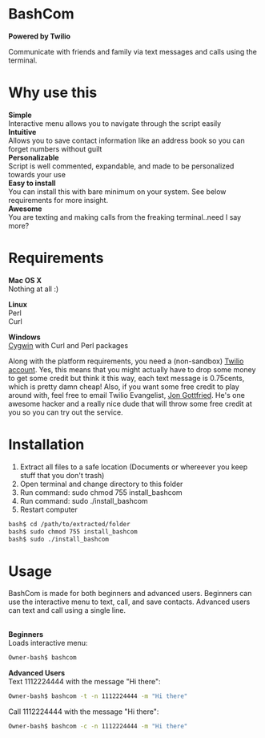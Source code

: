 BashCom
==========
**Powered by Twilio**

Communicate with friends and family via text messages and calls using the terminal.

Why use this
===================
**Simple** <br />
Interactive menu allows you to navigate through the script easily<br />
**Intuitive** <br />
Allows you to save contact information like an address book so you can forget numbers without guilt<br />
**Personalizable** <br />
Script is well commented, expandable, and made to be personalized towards your use<br />
**Easy to install**<br />
You can install this with bare minimum on your system. See below requirements for more insight.<br />
**Awesome**<br />
You are texting and making calls from the freaking terminal..need I say more?<br />

Requirements
====================
**Mac OS X**<br />
Nothing at all :) <br />

**Linux**<br />
Perl <br />
Curl <br />

**Windows** <br />
<a href="https://www.cs.drexel.edu/~kschmidt/Ref/cygwinSetup.html">Cygwin</a> with Curl and Perl packages <br />

Along with the platform requirements, you need a (non-sandbox) <a href="www.twilio.com">Twilio account</a>. Yes, this means that you might actually have to drop some money to get some credit but think it this way, each text message is 0.75cents, which is pretty damn cheap! Also, if you want some free credit to play around with, feel free to email Twilio Evangelist, <a href="http://www.jonmarkgo.com/">Jon Gottfried</a>. He's one awesome hacker and a really nice dude that will throw some free credit at you so you can try out the service. <br />


Installation
===================
1. Extract all files to a safe location (Documents or whereever you keep stuff that you don't trash)
2. Open terminal and change directory to this folder
3. Run command: sudo chmod 755 install_bashcom
4. Run command: sudo ./install_bashcom
5. Restart computer

```bash
bash$ cd /path/to/extracted/folder
bash$ sudo chmod 755 install_bashcom
bash$ sudo ./install_bashcom
```


Usage
===================
BashCom is made for both beginners and advanced users. Beginners can use the interactive menu to text, call, and save contacts. Advanced users can text and call using a single line.<br /><br />

**Beginners**<br />
Loads interactive menu:
```bash
Owner-bash$ bashcom
```

**Advanced Users**<br />
Text 1112224444 with the message "Hi there":
```bash
Owner-bash$ bashcom -t -n 1112224444 -m "Hi there"
```

Call 1112224444 with the message "Hi there":
```bash
Owner-bash$ bashcom -c -n 1112224444 -m "Hi there"
```